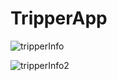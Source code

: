 # TripperApp

![tripperInfo](https://user-images.githubusercontent.com/38184193/56664255-7da8c300-66b0-11e9-972a-8376b2f570e5.png)

![tripperInfo2](https://user-images.githubusercontent.com/38184193/56664254-7d102c80-66b0-11e9-9078-34cb8eb7383c.png)
